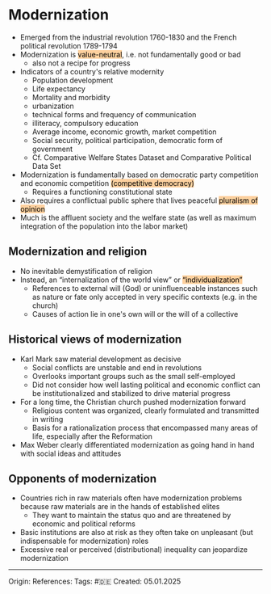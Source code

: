 # Modernization

- Emerged from the industrial revolution 1760-1830 and the French political revolution 1789-1794
- Modernization is <mark style="background: #FFB86CA6;">value-neutral</mark>, i.e. not fundamentally good or bad
	- also not a recipe for progress
- Indicators of a country's relative modernity
	- Population development
	- Life expectancy
	- Mortality and morbidity
	- urbanization
	- technical forms and frequency of communication
	- illiteracy, compulsory education
	- Average income, economic growth, market competition
	- Social security, political participation, democratic form of government
	- Cf. Comparative Welfare States Dataset and Comparative Political Data Set
- Modernization is fundamentally based on democratic party competition and economic competition <mark style="background: #FFB86CA6;">(competitive democracy)</mark>
	- Requires a functioning constitutional state
- Also requires a conflictual public sphere that lives peaceful <mark style="background: #FFB86CA6;">pluralism of opinion</mark>
- Much is the affluent society and the welfare state (as well as maximum integration of the population into the labor market)

## Modernization and religion

- No inevitable demystification of religion
- Instead, an “internalization of the world view” or <mark style="background: #FFB86CA6;">“individualization”</mark>
	- References to external will (God) or uninfluenceable instances such as nature or fate only accepted in very specific contexts (e.g. in the church)
	- Causes of action lie in one's own will or the will of a collective

## Historical views of modernization

- Karl Mark saw material development as decisive
	- Social conflicts are unstable and end in revolutions
	- Overlooks important groups such as the small self-employed
	- Did not consider how well lasting political and economic conflict can be institutionalized and stabilized to drive material progress
- For a long time, the Christian church pushed modernization forward
	- Religious content was organized, clearly formulated and transmitted in writing
	- Basis for a rationalization process that encompassed many areas of life, especially after the Reformation
- Max Weber clearly differentiated modernization as going hand in hand with social ideas and attitudes

## Opponents of modernization

- Countries rich in raw materials often have modernization problems because raw materials are in the hands of established elites
	- They want to maintain the status quo and are threatened by economic and political reforms
- Basic institutions are also at risk as they often take on unpleasant (but indispensable for modernization) roles
- Excessive real or perceived (distributional) inequality can jeopardize modernization


---

Origin: 
References: 
Tags: #🇩🇪 
Created: 05.01.2025

